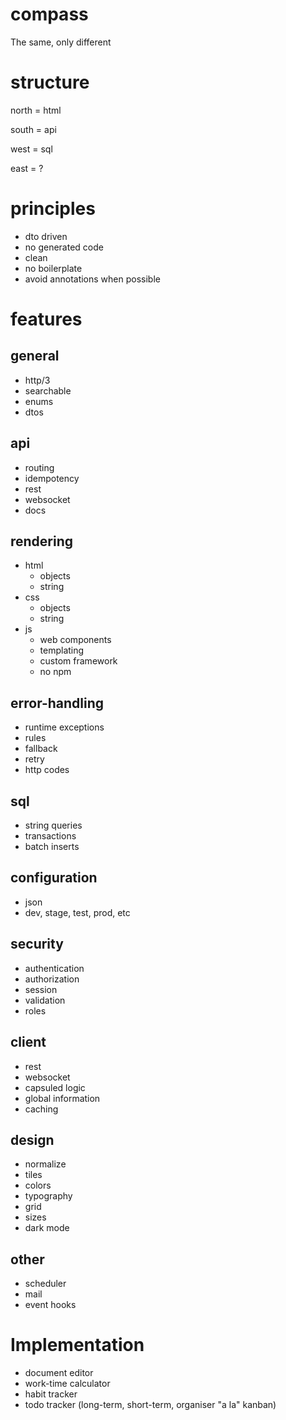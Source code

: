 # compass
The same, only different

# structure
north = html

south = api

west = sql

east = ?

# principles
- dto driven
- no generated code
- clean
- no boilerplate
- avoid annotations when possible

# features
## general
- http/3
- searchable
- enums
- dtos

## api
- routing
- idempotency
- rest
- websocket
- docs

## rendering
- html
  - objects
  - string
- css
  - objects
  - string
- js
  - web components
  - templating
  - custom framework
  - no npm

## error-handling
- runtime exceptions
- rules
- fallback
- retry
- http codes

## sql
- string queries
- transactions
- batch inserts

## configuration
- json
- dev, stage, test, prod, etc

## security
- authentication
- authorization
- session
- validation
- roles

## client
- rest
- websocket
- capsuled logic
- global information
- caching

## design
- normalize
- tiles
- colors
- typography
- grid
- sizes
- dark mode

## other
- scheduler
- mail
- event hooks

# Implementation
- document editor
- work-time calculator
- habit tracker
- todo tracker (long-term, short-term, organiser "a la" kanban)
